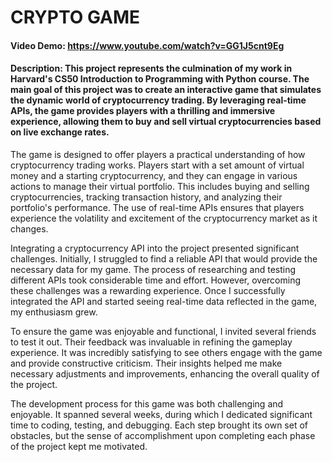  # CRYPTO GAME
  #### Video Demo: https://www.youtube.com/watch?v=GG1J5cnt9Eg
  #### Description: This project represents the culmination of my work in Harvard's CS50 Introduction to Programming with Python course. The main goal of this project was to create an interactive game that simulates the dynamic world of cryptocurrency trading. By leveraging real-time APIs, the game provides players with a thrilling and immersive experience, allowing them to buy and sell virtual cryptocurrencies based on live exchange rates.

The game is designed to offer players a practical understanding of how cryptocurrency trading works. Players start with a set amount of virtual money and a starting cryptocurrency, and they can engage in various actions to manage their virtual portfolio. This includes buying and selling cryptocurrencies, tracking transaction history, and analyzing their portfolio's performance. The use of real-time APIs ensures that players experience the volatility and excitement of the cryptocurrency market as it changes.

Integrating a cryptocurrency API into the project presented significant challenges. Initially, I struggled to find a reliable API that would provide the necessary data for my game. The process of researching and testing different APIs took considerable time and effort. However, overcoming these challenges was a rewarding experience. Once I successfully integrated the API and started seeing real-time data reflected in the game, my enthusiasm grew.

To ensure the game was enjoyable and functional, I invited several friends to test it out. Their feedback was invaluable in refining the gameplay experience. It was incredibly satisfying to see others engage with the game and provide constructive criticism. Their insights helped me make necessary adjustments and improvements, enhancing the overall quality of the project.

The development process for this game was both challenging and enjoyable. It spanned several weeks, during which I dedicated significant time to coding, testing, and debugging. Each step brought its own set of obstacles, but the sense of accomplishment upon completing each phase of the project kept me motivated.
